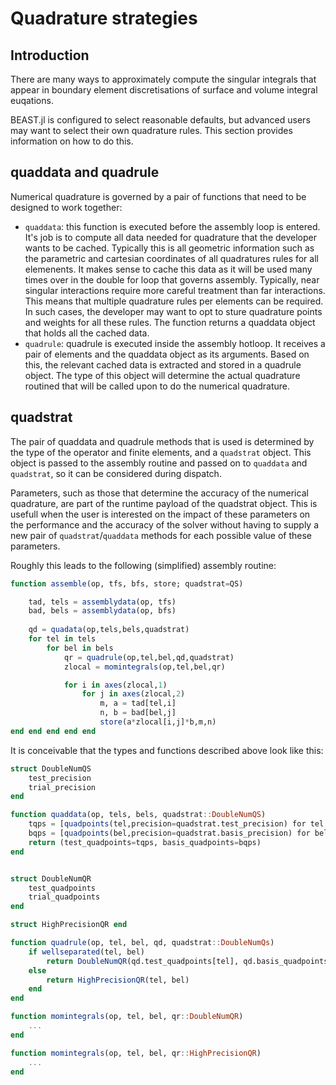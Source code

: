 # Quadrature strategies

## Introduction

There are many ways to approximately compute the singular integrals that appear in boundary element discretisations of surface and volume integral euqations.

BEAST.jl is configured to select reasonable defaults, but advanced users may want to select their own quadrature rules. This section provides information on how to do this.

## quaddata and quadrule

Numerical quadrature is governed by a pair of functions that need to be designed to work together:

- `quaddata`: this function is executed before the assembly loop is entered. It's job is to compute all data needed for quadrature that the developer wants to be cached. Typically this is all geometric information such as the parametric and cartesian coordinates of all quadratures rules for all elemenents. It makes sense to cache this data as it will be used many times over in the double for loop that governs assembly. Typically, near singular interactions require more careful treatment than far interactions. This means that multiple quadrature rules per elements can be required. In such cases, the developer may want to opt to sture quadrature points and weights for all these rules. The function returns a quaddata object that holds all the cached data.
- `quadrule`: quadrule is executed inside the assembly hotloop. It receives a pair of elements and the quaddata object as its arguments. Based on this, the relevant cached data is extracted and stored in a quadrule object. The type of this object will determine the actual quadrature routined that will be called upon to do the numerical quadrature.

## quadstrat

The pair of quaddata and quadrule methods that is used is determined by the type of the operator and finite elements, and a `quadstrat` object. This object is passed to the assembly routine and passed on to `quaddata` and `quadstrat`, so it can be considered during dispatch.

Parameters, such as those that determine the accuracy of the numerical quadrature, are part of the runtime payload of the quadstrat object. This is usefull when the user is interested on the impact of these parameters on the performance and the accuracy of the solver without having to supply a new pair of `quadstrat`/`quaddata` methods for each possible value of these parameters.

Roughly this leads to the following (simplified) assembly routine:

```julia
function assemble(op, tfs, bfs, store; quadstrat=QS)

    tad, tels = assemblydata(op, tfs)
    bad, bels = assemblydata(op, bfs)
    
    qd = quadata(op,tels,bels,quadstrat)
    for tel in tels
        for bel in bels
            qr = quadrule(op,tel,bel,qd,quadstrat)
            zlocal = momintegrals(op,tel,bel,qr)

            for i in axes(zlocal,1)
                for j in axes(zlocal,2)
                    m, a = tad[tel,i]
                    n, b = bad[bel,j]
                    store(a*zlocal[i,j]*b,m,n)
end end end end end
```

It is conceivable that the types and functions described above look like this:

```julia
struct DoubleNumQS
    test_precision
    trial_precision
end

function quaddata(op, tels, bels, quadstrat::DoubleNumQS)
    tqps = [quadpoints(tel,precision=quadstrat.test_precision) for tel in tels]
    bqps = [quadpoints(bel,precision=quadstrat.basis_precision) for bel in bels]
    return (test_quadpoints=tqps, basis_quadpoints=bqps)
end


struct DoubleNumQR
    test_quadpoints
    trial_quadpoints
end

struct HighPrecisionQR end

function quadrule(op, tel, bel, qd, quadstrat::DoubleNumQs)
    if wellseparated(tel, bel)
        return DoubleNumQR(qd.test_quadpoints[tel], qd.basis_quadpoints[bel])
    else
        return HighPrecisionQR(tel, bel)
    end
end

function momintegrals(op, tel, bel, qr::DoubleNumQR)
    ...
end

function momintegrals(op, tel, bel, qr::HighPrecisionQR)
    ...
end
```